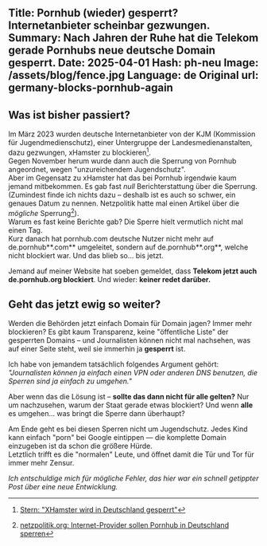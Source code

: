 Title: Pornhub (wieder) gesperrt? Internetanbieter scheinbar gezwungen.
Summary: Nach Jahren der Ruhe hat die Telekom gerade Pornhubs neue deutsche Domain gesperrt.
Date: 2025-04-01 
Hash: ph-neu
Image: /assets/blog/fence.jpg 
Language: de
Original url: germany-blocks-pornhub-again
-----------------

## Was ist bisher passiert?

Im März 2023 wurden deutsche Internetanbieter von der KJM (Kommission für Jugendmedienschutz),
einer Untergruppe der Landesmedienanstalten, dazu gezwungen, xHamster zu blockieren[^1].  
Gegen November herum wurde dann auch die Sperrung von Pornhub angeordnet, wegen "unzureichendem Jugendschutz".  
Aber im Gegensatz zu xHamster hat das bei Pornhub irgendwie kaum jemand mitbekommen. 
Es gab fast *null* Berichterstattung über die Sperrung. 
(Zumindest finde ich nichts dazu – deshalb ist es auch so schwer, ein genaues Datum zu nennen. Netzpolitik hatte mal einen Artikel über die *mögliche* Sperrung[^2]).  
Warum es fast keine Berichte gab? Die Sperre hielt vermutlich nicht mal einen Tag.  
Kurz danach hat pornhub.com deutsche Nutzer nicht mehr auf de.pornhub**.com** umgeleitet, sondern auf de.pornhub**.org**, welche nicht blockiert war. 
Und das blieb so... bis jetzt.  

Jemand auf meiner Website hat soeben gemeldet, dass **Telekom jetzt auch de.pornhub.org blockiert**. 
Und wieder: **keiner redet darüber.**

## Geht das jetzt ewig so weiter?

Werden die Behörden jetzt einfach Domain für Domain jagen? 
Immer mehr blockieren? Es gibt kaum Transparenz, keine "öffentliche Liste" der gesperrten Domains – 
und Journalisten können nicht mal nachsehen, was auf einer Seite steht, weil sie immerhin ja **gesperrt** ist.  

Ich habe von jemandem tatsächlich folgendes Argument gehört:
*"Journalisten können ja einfach einen VPN oder anderen DNS benutzen, die Sperren sind ja einfach zu umgehen."*

Aber wenn das die Lösung ist – **sollte das dann nicht für alle gelten?** 
Nur um nachzusehen, warum der Staat gerade etwas blockiert? 
Und wenn **alle** es umgehen... was bringt die Sperre dann überhaupt?  

Am Ende geht es bei diesen Sperren nicht um Jugendschutz. 
Jedes Kind kann einfach "porn" bei Google eintippen — die komplette Domain einzugeben ist da schon die größere Hürde.  
Letztlich trifft es die "normalen" Leute, und öffnet damit die Tür und Tor für immer mehr Zensur.

*Ich entschuldige mich für mögliche Fehler, das hier war ein schnell getippter Post über eine neue Entwicklung.*

[^1]: [Stern: "XHamster wird in Deutschland gesperrt"](https://www.stern.de/digital/online/-xhamster--wird-in-deutschland-gesperrt---pornos-sind-kein-kinderprogramm--31672550.html)  
[^2]: [netzpolitik.org: Internet-Provider sollen Pornhub in Deutschland sperren](https://netzpolitik.org/2023/medienaufsicht-internet-provider-sollen-pornhub-in-deutschland-sperren/)
